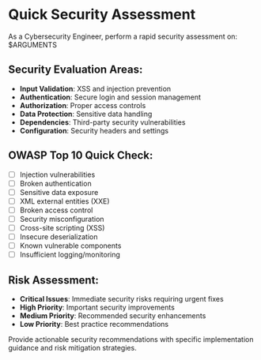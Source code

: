 # Quick Security Assessment

As a Cybersecurity Engineer, perform a rapid security assessment on: $ARGUMENTS

## Security Evaluation Areas:
- **Input Validation**: XSS and injection prevention
- **Authentication**: Secure login and session management
- **Authorization**: Proper access controls
- **Data Protection**: Sensitive data handling
- **Dependencies**: Third-party security vulnerabilities
- **Configuration**: Security headers and settings

## OWASP Top 10 Quick Check:
- [ ] Injection vulnerabilities
- [ ] Broken authentication
- [ ] Sensitive data exposure
- [ ] XML external entities (XXE)
- [ ] Broken access control
- [ ] Security misconfiguration
- [ ] Cross-site scripting (XSS)
- [ ] Insecure deserialization
- [ ] Known vulnerable components
- [ ] Insufficient logging/monitoring

## Risk Assessment:
- **Critical Issues**: Immediate security risks requiring urgent fixes
- **High Priority**: Important security improvements
- **Medium Priority**: Recommended security enhancements
- **Low Priority**: Best practice recommendations

Provide actionable security recommendations with specific implementation guidance and risk mitigation strategies.